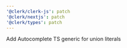 ```yaml
---
'@clerk/clerk-js': patch
'@clerk/nextjs': patch
'@clerk/types': patch
---
```


Add Autocomplete TS generic for union literals
